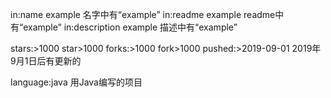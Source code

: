 in:name example	名字中有“example”
in:readme example	readme中有“example”
in:description example	描述中有“example”

stars:>1000	star>1000
forks:>1000	fork>1000
pushed:>2019-09-01	2019年9月1日后有更新的

language:java	用Java编写的项目